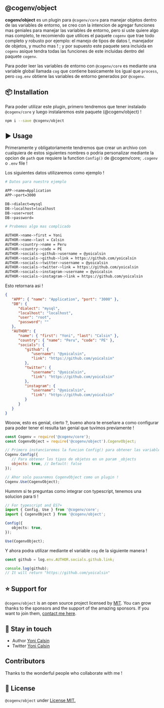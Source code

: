 ## @cogenv/object

**cogenv/object** es un plugin para `@cogenv/core` para manejar objetos dentro de las variables de entorno, se creo con la intencion de agregar funciones mas geniales para manejar las variables de entorno, pero si uste quiere algo mas completo, te recomiendo que utilices el paquete `cogenv` que trae todo completo y robusto por ejemplo: el manejo de tipos de datos !, manejador de objetos, y mucho mas ! ; y por supuesto este paquete sera incluida en `cogenv` asique tendra todas las funciones de este incluidas dentro del paquete `cogenv`.

Para poder leer las variables de entorno con `@cogenv/core` es mediante una variable global llamada `cog` que contiene basicamente los igual que `process`, pero `cog.env` obtiene las variables de entorno generados por `@cogenv`.

## 📦 Installation

Para poder utilizar este plugin, primero tendremos que tener instalado `@cogenv/core` y luego instalaremos este paquete (@cogenv/object) !

```bash
npm i --save @cogenv/object
```

## ▶️ Usage

Primeramente y obligatoriamente tendremos que crear un archivo con cualquiera de estos siguientes nombres o podria personalizar mediante la opcion de `path` que requiere la function `Config()` de @cogenv/core; `.cogenv` o `.env` file !

Los siguientes datos utilizaremos como ejemplo !

```bash
# Datos para nuestro ejemplo

APP->name=Application
APP->port=3000

DB->dialect=mysql
DB->localhost=localhost
DB->user=root
DB->password=

# Probemos algo mas complicado

AUTHOR->name->first = Yoni
AUTHOR->name->last = Calsin
AUTHOR->country->name = Peru
AUTHOR->country->code = PE
AUTHOR->socials->github->username = @yoicalsin
AUTHOR->socials->github->link = https://github.com/yoicalsin
AUTHOR->socials->twitter->username = @yoicalsin
AUTHOR->socials->twitter->link = https://github.com/yoicalsin
AUTHOR->socials->instagram->username = @yoicalsin
AUTHOR->socials->instagram->link = https://github.com/yoicalsin

```

Esto retornara asi !

```json
{
   "APP": { "name": "Application", "port": "3000" },
   "DB": {
      "dialect": "mysql",
      "localhost": "localhost",
      "user": "root",
      "password": ""
   },
   "AUTHOR": {
      "name": { "first": "Yoni", "last": "Calsin" },
      "country": { "name": "Peru", "code": "PE" },
      "socials": {
         "github": {
            "username": "@yoicalsin",
            "link": "https://github.com/yoicalsin"
         },
         "twitter": {
            "username": "@yoicalsin",
            "link": "https://github.com/yoicalsin"
         },
         "instagram": {
            "username": "@yoicalsin",
            "link": "https://github.com/yoicalsin"
         }
      }
   }
}
```

Wooow, esto es genial, cierto ?, bueno ahora te enseñare a como configurar para poder tener el resulta tan genial que tuvimos previamente !

```js
const Cogenv = require('@cogenv/core');
const CogenvObject = require('@cogenv/object').CogenvObject;

// Primero instanciaremos la funcion Config() para obtener las variables de entorno !
Cogenv.Config({
   // Para obtener los tipos de objetos en un param _objects
   objects: true, // Default: false
});

// Ahor solo pasaremos CogenvObject como un plugin !
Cogenv.Use(CogenvObject);
```

Hummm si te preguntas como integrar con typescript, tenemos una solucion para ti !

```ts
// For typescript and ES7+
import { Config, Use } from '@cogenv/core';
import { CogenvObject } from '@cogenv/object';

Config({
   objects: true,
});

Use(CogenvObject);
```

Y ahora podra utilizar mediante el variable `cog` de la siguiente manera !

```ts
const github = log.env.AUTHOR.socials.github.link;

console.log(github);
// It will return "https://github.com/yoicalsin"
```

## ⭐ Support for

`@cogenv/object` is an open source project licensed by [MIT](LICENSE). You can grow thanks to the sponsors and the support of the amazing sponsors. If you want to join them, [contact me here](mailto:helloyonicb@gmail.com).

## 🎩 Stay in touch

-  Author [Yoni Calsin](https://github.com/yoicalsin)
-  Twitter [Yoni Calsin](https://twitter.com/yoicalsin)

## Contributors

Thanks to the wonderful people who collaborate with me !

## 📜 License

`@cogenv/object` under [License MIT.](LICENSE)
